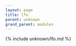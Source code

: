 ```yaml
---
layout: page
title: lfo
parent: unknown
grand_parent: modules
---
```


{% include unknown/lfo.md %}
